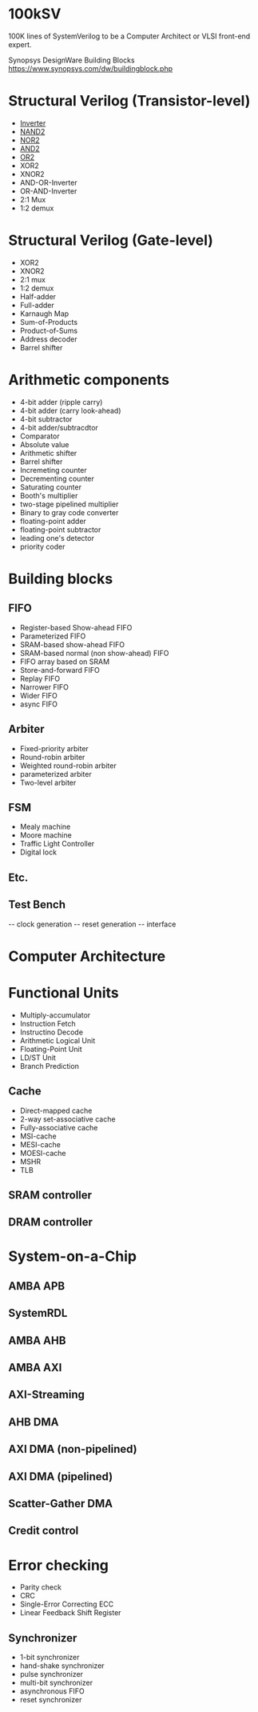# 100kSV

100K lines of SystemVerilog to be a Computer Architect or VLSI front-end expert.


Synopsys DesignWare Building Blocks
https://www.synopsys.com/dw/buildingblock.php

# Structural Verilog (Transistor-level)
- [Inverter](https://github.com/scalable-arch/100kSV/tree/main/m0000_TR_INV)
- [NAND2](https://github.com/scalable-arch/100kSV/tree/main/m0001_TR_NAND2)
- [NOR2](https://github.com/scalable-arch/100kSV/tree/main/m0002_TR_NOR2)
- [AND2](https://github.com/scalable-arch/100kSV/tree/main/m0003_TR_AND2)
- [OR2](https://github.com/scalable-arch/100kSV/tree/main/m0004_TR_OR2)
- XOR2
- XNOR2
- AND-OR-Inverter
- OR-AND-Inverter
- 2:1 Mux
- 1:2 demux

# Structural Verilog (Gate-level)
- XOR2
- XNOR2
- 2:1 mux
- 1:2 demux
- Half-adder
- Full-adder
- Karnaugh Map
- Sum-of-Products
- Product-of-Sums
- Address decoder
- Barrel shifter

# Arithmetic components
- 4-bit adder (ripple carry)
- 4-bit adder (carry look-ahead)
- 4-bit subtractor
- 4-bit adder/subtracdtor
- Comparator
- Absolute value
- Arithmetic shifter
- Barrel shifter
- Incremeting counter
- Decrementing counter
- Saturating counter
- Booth's multiplier
- two-stage pipelined multiplier
- Binary to gray code converter
- floating-point adder
- floating-point subtractor
- leading one's detector
- priority coder

# Building blocks

## FIFO
- Register-based Show-ahead FIFO
- Parameterized FIFO
- SRAM-based show-ahead FIFO
- SRAM-based normal (non show-ahead) FIFO
- FIFO array based on SRAM
- Store-and-forward FIFO
- Replay FIFO
- Narrower FIFO
- Wider FIFO
- async FIFO

## Arbiter
- Fixed-priority arbiter
- Round-robin arbiter
- Weighted round-robin arbiter
- parameterized arbiter
- Two-level arbiter

## FSM

- Mealy machine
- Moore machine
- Traffic Light Controller
- Digital lock

## Etc.
## Test Bench

-- clock generation
-- reset generation
-- interface

# Computer Architecture

# Functional Units

- Multiply-accumulator
- Instruction Fetch
- Instructino Decode
- Arithmetic Logical Unit
- Floating-Point Unit
- LD/ST Unit
- Branch Prediction

## Cache

- Direct-mapped cache
- 2-way set-associative cache
- Fully-associative cache
- MSI-cache
- MESI-cache
- MOESI-cache
- MSHR
- TLB

## SRAM controller

## DRAM controller

# System-on-a-Chip

## AMBA APB

## SystemRDL

## AMBA AHB

## AMBA AXI

## AXI-Streaming

## AHB DMA

## AXI DMA (non-pipelined)

## AXI DMA (pipelined)

## Scatter-Gather DMA

## Credit control

# Error checking
- Parity check
- CRC
- Single-Error Correcting ECC
- Linear Feedback Shift Register

## Synchronizer

- 1-bit synchronizer
- hand-shake synchronizer
- pulse synchronizer
- multi-bit synchronizer
- asynchronous FIFO
- reset synchronizer

